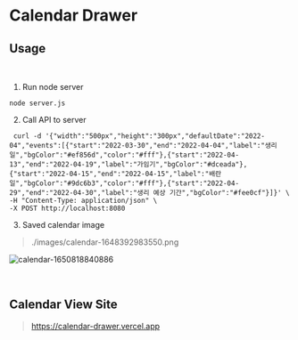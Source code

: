 # Calendar Drawer

## Usage

<br>

1. Run node server

```
node server.js
```

2. Call API to server

```
 curl -d '{"width":"500px","height":"300px","defaultDate":"2022-04","events":[{"start":"2022-03-30","end":"2022-04-04","label":"생리일","bgColor":"#ef856d","color":"#fff"},{"start":"2022-04-13","end":"2022-04-19","label":"가임기","bgColor":"#dceada"},{"start":"2022-04-15","end":"2022-04-15","label":"배란일","bgColor":"#9dc6b3","color":"#fff"},{"start":"2022-04-29","end":"2022-04-30","label":"생리 예상 기간","bgColor":"#fee0cf"}]}' \
-H "Content-Type: application/json" \
-X POST http://localhost:8080
```

3. Saved calendar image

> ./images/calendar-1648392983550.png

![calendar-1650818840886](https://user-images.githubusercontent.com/33617083/164987484-eb0ad5ff-7da3-44b3-a4a7-319c79306493.png)

<br>

## Calendar View Site

> https://calendar-drawer.vercel.app
